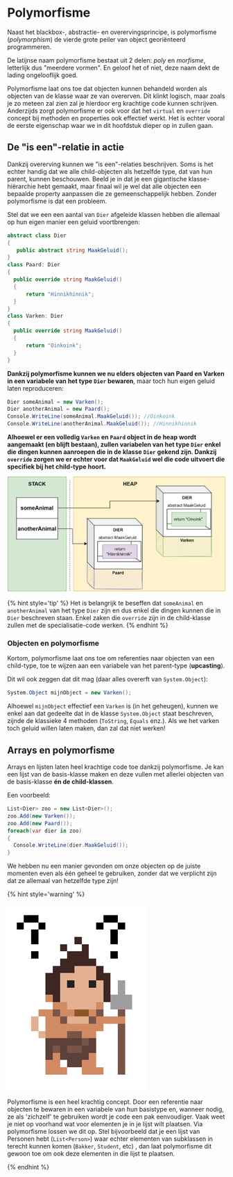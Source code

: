 # Polymorfisme

Naast het blackbox-, abstractie- en overervingsprincipe, is polymorfisme (*polymorphism*) de vierde grote peiler van object georiënteerd programmeren. 

De latijnse naam polymorfisme bestaat uit 2 delen: *poly* en *morfisme*, letterlijk dus "meerdere vormen". En geloof het of niet, deze naam dekt de lading ongelooflijk goed. 

Polymorfisme laat ons toe dat objecten kunnen behandeld worden als objecten van de klasse waar ze van overerven. Dit klinkt logisch, maar zoals je zo meteen zal zien zal je hierdoor erg krachtige code kunnen schrijven. Anderzijds zorgt polymorfisme er ook voor dat het ``virtual`` en ``override`` concept bij methoden en properties ook effectief werkt. Het is echter vooral de eerste eigenschap waar we in dit hoofdstuk dieper op in zullen gaan.



## De "is een"-relatie in actie

Dankzij overerving kunnen we "is een"-relaties beschrijven. Soms is het echter handig dat we alle child-objecten als hetzelfde type, dat van hun parent, kunnen beschouwen. Beeld je in dat je een gigantische klasse-hiërarchie hebt gemaakt, maar finaal wil je wel dat alle objecten een bepaalde property aanpassen die ze gemeenschappelijk hebben. Zonder polymorfisme is dat een probleem. 

Stel dat we een een aantal van ``Dier`` afgeleide klassen hebben die allemaal op hun eigen manier een geluid voortbrengen:
```csharp
abstract class Dier
{
   public abstract string MaakGeluid();
}
class Paard: Dier
{
  public override string MaakGeluid()
  { 
      return "Hinnikhinnik";
  }
}
class Varken: Dier
{
  public override string MaakGeluid()
  { 
      return "Oinkoink";
  }
}
```

**Dankzij polymorfisme kunnen we nu elders objecten van Paard en Varken in een variabele van het type ``Dier`` bewaren**, maar toch hun eigen geluid laten reproduceren:

```csharp
Dier someAnimal = new Varken();
Dier anotherAnimal = new Paard();
Console.WriteLine(someAnimal.MaakGeluid()); //Oinkoink
Console.WriteLine(anotherAnimal.MaakGeluid()); //Hinnikhinnik
```

**Alhoewel er een volledig ``Varken`` en ``Paard`` object in de heap wordt aangemaakt (en blijft bestaan), zullen variabelen van het type ``Dier`` enkel die dingen kunnen aanroepen die in de klasse ``Dier`` gekend zijn. Dankzij ``override`` zorgen we er echter voor dat ``MaakGeluid`` wel die code uitvoert die specifiek bij het child-type hoort.**

![Het gearceerde deel is  niet bereikbaar voor de 2 variabelen in de stack daar deze van het type ``Dier`` zijn.](../assets/7_overerving/varkenpaard.png)


{% hint style='tip' %}
Het is belangrijk te beseffen dat ``someAnimal`` en ``anotherAnimal`` van het type ``Dier`` zijn en dus enkel die dingen kunnen die in ``Dier`` beschreven staan. Enkel zaken die ``override`` zijn in de child-klasse zullen met de specialisatie-code werken.
{% endhint %}




### Objecten en polymorfisme

Kortom, polymorfisme laat ons toe om referenties naar objecten van een child-type, toe te wijzen aan een variabele van het parent-type (**upcasting**).

Dit wil ook zeggen dat dit mag (daar alles overerft van ``System.Object``):


```csharp
System.Object mijnObject = new Varken();
```

Alhoewel ``mijnObject`` effectief een ``Varken`` is (in het geheugen), kunnen we enkel aan dat gedeelte dat in de klasse ``System.Object`` staat beschreven, zijnde de klassieke 4 methoden (``ToString``, ``Equals`` enz.). Als we het varken toch geluid willen laten maken, dan zal dat niet werken!



## Arrays en polymorfisme

Arrays en lijsten laten heel krachtige code toe dankzij polymorfisme. Je kan een lijst van de basis-klasse maken en deze vullen met allerlei objecten van de basis-klasse **én de child-klassen**. 

Een voorbeeld:

```csharp
List<Dier> zoo = new List<Dier>();
zoo.Add(new Varken());
zoo.Add(new Paard());
foreach(var dier in zoo)
{
  Console.WriteLine(dier.MaakGeluid());
}
```

We hebben nu een manier gevonden om onze objecten op de juiste momenten even als één geheel te gebruiken, zonder dat we verplicht zijn dat ze allemaal van hetzelfde type zijn!


{% hint style='warning' %}

![](../assets/care.png)

Polymorfisme is een heel krachtig concept. Door een referentie naar objecten te bewaren in een variabele van hun basistype en, wanneer nodig, ze als 'zichzelf' te gebruiken wordt je code een pak eenvoudiger.
Vaak weet je niet op voorhand wat voor elementen je in je lijst wilt plaatsen. Via polymorfisme lossen we dit op. Stel bijvoorbeeld dat je een lijst van Personen hebt (``List<Person>``) waar echter elementen van subklassen in terecht kunnen komen (``Bakker``, ``Student``, etc) , dan laat polymorfisme dit gewoon toe om ook deze elementen in die lijst te plaatsen.

{% endhint %}


